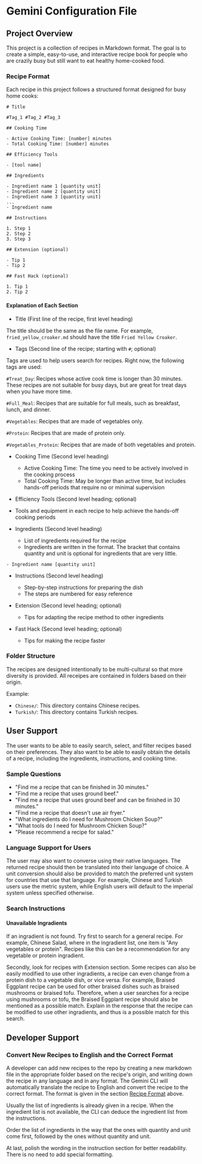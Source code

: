 # Gemini Configuration File

## Project Overview

This project is a collection of recipes in Markdown format. The goal is to create a simple, easy-to-use, and interactive recipe book for people who are crazily busy but still want to eat healthy home-cooked food.

### Recipe Format

Each recipe in this project follows a structured format designed for busy home cooks:
```
# Title

#Tag_1 #Tag_2 #Tag_3

## Cooking Time

- Active Cooking Time: [number] minutes
- Total Cooking Time: [number] minutes

## Efficiency Tools

- [tool name]

## Ingredients

- Ingredient name 1 [quantity unit]
- Ingredient name 2 [quantity unit]
- Ingredient name 3 [quantity unit]
...
- Ingredient name

## Instructions

1. Step 1
2. Step 2
3. Step 3

## Extension (optional)

- Tip 1
- Tip 2

## Fast Hack (optional)

1. Tip 1
2. Tip 2
```

#### Explanation of Each Section

- Title (First line of the recipe, first level heading)

The title should be the same as the file name. For example, `fried_yellow_croaker.md` should have the title `Fried Yellow Croaker`.

- Tags (Second line of the recipe; starting with `#`; optional)

Tags are used to help users search for recipes. Right now, the following tags are used:

`#Treat_Day`: Recipes whose active cook time is longer than 30 minutes. These recipes are not suitable for busy days, but are great for treat days when you have more time.

`#Full_Meal`: Recipes that are suitable for full meals, such as breakfast, lunch, and dinner.

`#Vegetables`: Recipes that are made of vegetables only.

`#Protein`: Recipes that are made of protein only.

`#Vegetables_Protein`: Recipes that are made of both vegetables and protein.

- Cooking Time (Second level heading)

    - Active Cooking Time: The time you need to be actively involved in the cooking process
    - Total Cooking Time: May be longer than active time, but includes hands-off periods that require no or minimal supervision

- Efficiency Tools (Second level heading; optional)

- Tools and equipment in each recipe to help achieve the hands-off cooking periods

- Ingredients (Second level heading)

    - List of ingredients required for the recipe
    - Ingredients are written in the format. The bracket that contains quantity and unit is optional for ingredients that are very little.
```
- Ingredient name [quantity unit]
```

- Instructions (Second level heading)

    - Step-by-step instructions for preparing the dish
    - The steps are numbered for easy reference

- Extension (Second level heading; optional)

    - Tips for adapting the recipe method to other ingredients

- Fast Hack (Second level heading; optional)

    - Tips for making the recipe faster

### Folder Structure

The recipes are designed intentionally to be multi-cultural so that more diversity is provided. All receipes are contained in folders based on their origin.

Example:
- `Chinese/`: This directory contains Chinese recipes.
- `Turkish/`: This directory contains Turkish recipes.

## User Support

The user wants to be able to easily search, select, and filter recipes based on their preferences. They also want to be able to easily obtain the details of a recipe, including the ingredients, instructions, and cooking time.

### Sample Questions

- "Find me a recipe that can be finished in 30 minutes."
- "Find me a recipe that uses ground beef."
- "Find me a recipe that uses ground beef and can be finished in 30 minutes."
- "Find me a recipe that doesn't use air fryer."
- "What ingredients do I need for Mushroom Chicken Soup?"
- "What tools do I need for Mushroom Chicken Soup?"
- "Please recommend a recipe for salad."

### Language Support for Users

The user may also want to converse using their native languages. The returned recipe should then be translated into their language of choice. A unit conversion should also be provided to match the preferred unit system for countries that use that language. For example, Chinese and Turkish users use the metric system, while English users will default to the imperial system unless specified otherwise.

### Search Instructions

#### Unavailable Ingradients

If an ingradient is not found. Try first to search for a general recipe. For example, Chinese Salad, where in the ingradient list, one item is "Any vegetables or protein". Recipes like this can be a recommendation for any vegetable or protein ingradient.

Secondly, look for recipes with Extension section. Some recipes can also be easily modified to use other ingradients, a recipe can even change from a protein dish to a vegetable dish, or vice versa. For example, Braised Eggplant recipe can be used for other braised dishes such as braised mushrooms or braised tofu. Therefore, when a user searches for a recipe using mushrooms or tofu, the Braised Eggplant recipe should also be mentioned as a possible match. Explain in the response that the recipe can be modified to use other ingradients, and thus is a possible match for this search.

## Developer Support

### Convert New Recipes to English and the Correct Format

A developer can add new recipes to the repo by creating a new markdown file in the appropriate folder based on the recipe's origin, and writing down the recipe in any language and in any format. The Gemini CLI will automatically translate the recipe to English and convert the recipe to the correct format. The format is given in the section [Recipe Format](#recipe-format) above.

Usually the list of ingredients is already given in a recipe. When the ingredient list is not available, the CLI can deduce the ingredient list from the instructions.

Order the list of ingredients in the way that the ones with quantity and unit come first, followed by the ones without quantity and unit.

At last, polish the wording in the instruction section for better readability. There is no need to add special formatting.